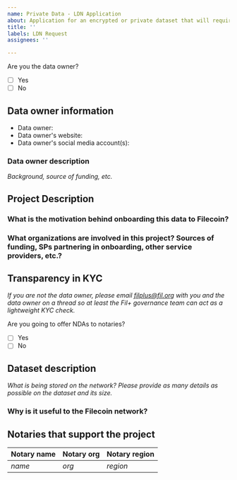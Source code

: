 ```yaml
---
name: Private Data - LDN Application
about: Application for an encrypted or private dataset that will require a custom LDN with a subset of signing notaries to be created
title: ''
labels: LDN Request
assignees: ''

---
```


Are you the data owner?
- [ ] Yes
- [ ] No

## Data owner information
- Data owner: 
- Data owner's website: 
- Data owner's social media account(s):

### Data owner description 
_Background, source of funding, etc._

## Project Description

### What is the motivation behind onboarding this data to Filecoin? 

### What organizations are involved in this project? Sources of funding, SPs partnering in onboarding, other service providers, etc.?

## Transparency in KYC
_If you are not the data owner, please email filplus@fil.org with you and the data owner on a thread so at least the Fil+ governance team can act as a lightweight KYC check._

Are you going to offer NDAs to notaries?
- [ ] Yes
- [ ] No

## Dataset description 
_What is being stored on the network? Please provide as many details as possible on the dataset and its size._

### Why is it useful to the Filecoin network?

## Notaries that support the project 

| Notary name | Notary org | Notary region |
| --- | --- | --- |
| _name_ | _org_ | _region_ |
